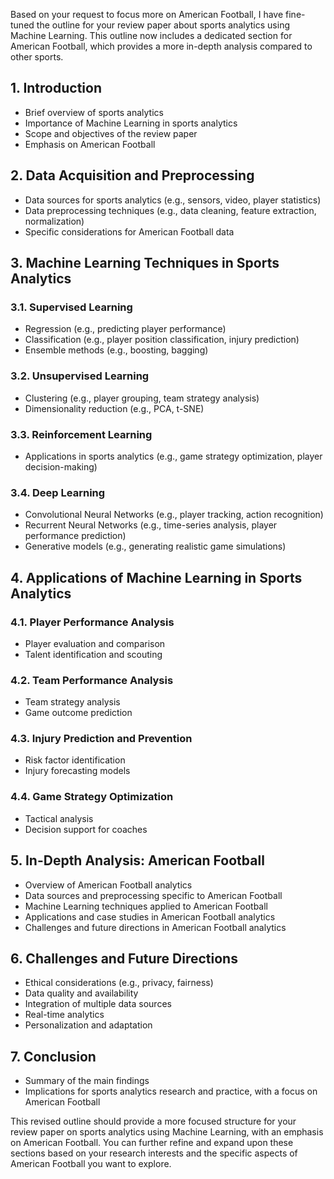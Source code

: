 Based on your request to focus more on American Football, I have fine-tuned the outline for your review paper about sports analytics using Machine Learning. This outline now includes a dedicated section for American Football, which provides a more in-depth analysis compared to other sports.

## 1. Introduction
- Brief overview of sports analytics
- Importance of Machine Learning in sports analytics
- Scope and objectives of the review paper
- Emphasis on American Football

## 2. Data Acquisition and Preprocessing
- Data sources for sports analytics (e.g., sensors, video, player statistics)
- Data preprocessing techniques (e.g., data cleaning, feature extraction, normalization)
- Specific considerations for American Football data

## 3. Machine Learning Techniques in Sports Analytics
### 3.1. Supervised Learning
- Regression (e.g., predicting player performance)
- Classification (e.g., player position classification, injury prediction)
- Ensemble methods (e.g., boosting, bagging)

### 3.2. Unsupervised Learning
- Clustering (e.g., player grouping, team strategy analysis)
- Dimensionality reduction (e.g., PCA, t-SNE)

### 3.3. Reinforcement Learning
- Applications in sports analytics (e.g., game strategy optimization, player decision-making)

### 3.4. Deep Learning
- Convolutional Neural Networks (e.g., player tracking, action recognition)
- Recurrent Neural Networks (e.g., time-series analysis, player performance prediction)
- Generative models (e.g., generating realistic game simulations)

## 4. Applications of Machine Learning in Sports Analytics
### 4.1. Player Performance Analysis
- Player evaluation and comparison
- Talent identification and scouting

### 4.2. Team Performance Analysis
- Team strategy analysis
- Game outcome prediction

### 4.3. Injury Prediction and Prevention
- Risk factor identification
- Injury forecasting models

### 4.4. Game Strategy Optimization
- Tactical analysis
- Decision support for coaches

## 5. In-Depth Analysis: American Football
- Overview of American Football analytics
- Data sources and preprocessing specific to American Football
- Machine Learning techniques applied to American Football
- Applications and case studies in American Football analytics
- Challenges and future directions in American Football analytics

## 6. Challenges and Future Directions
- Ethical considerations (e.g., privacy, fairness)
- Data quality and availability
- Integration of multiple data sources
- Real-time analytics
- Personalization and adaptation

## 7. Conclusion
- Summary of the main findings
- Implications for sports analytics research and practice, with a focus on American Football

This revised outline should provide a more focused structure for your review paper on sports analytics using Machine Learning, with an emphasis on American Football. You can further refine and expand upon these sections based on your research interests and the specific aspects of American Football you want to explore.
